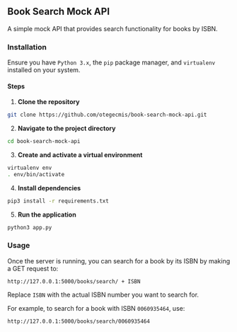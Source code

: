 ## Book Search Mock API

A simple mock API that provides search functionality for books by ISBN.

### Installation

Ensure you have `Python 3.x`, the `pip` package manager, and `virtualenv` installed on your system.

#### Steps

1. **Clone the repository**

```sh
git clone https://github.com/otegecmis/book-search-mock-api.git
```

2. **Navigate to the project directory**

```sh
cd book-search-mock-api
```

3. **Create and activate a virtual environment**

```sh
virtualenv env
. env/bin/activate
```

4. **Install dependencies**

```sh
pip3 install -r requirements.txt
```

5. **Run the application**

```sh
python3 app.py
```

### Usage

Once the server is running, you can search for a book by its ISBN by making a GET request to:

```text
http://127.0.0.1:5000/books/search/ + ISBN
```

Replace `ISBN` with the actual ISBN number you want to search for.

For example, to search for a book with ISBN `0060935464`, use:

```text
http://127.0.0.1:5000/books/search/0060935464
```
